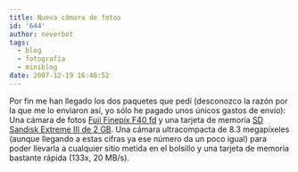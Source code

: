 ```yaml
---
title: Nueva cámara de fotos
id: '644'
author: neverbot
tags:
  - blog
  - fotografía
  - miniblog
date: 2007-12-19 16:40:52
---
```


Por fin me han llegado los dos paquetes que pedí (desconozco la razón por la que me lo enviaron así, yo sólo he pagado unos únicos gastos de envío): Una cámara de fotos [Fuji Finepix F40 fd](http://www.pixmania.com/es/es/532210/art/fuji/finepix-f40-fd-color-plat.html) y una tarjeta de memoria [SD](http://en.wikipedia.org/wiki/Secure_Digital_card) [Sandisk Extreme III de 2 GB](http://www.pixmania.com/es/es/270108/art/sandisk/tarjeta-de-memoria-sd-ext.html). Una cámara ultracompacta de 8.3 megapíxeles (aunque llegando a estas cifras ya ese número da un poco igual) para poder llevarla a cualquier sitio metida en el bolsillo y una tarjeta de memoria bastante rápida (133x, 20 MB/s).